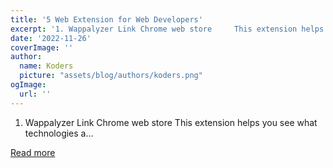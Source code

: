```yaml
---
title: '5 Web Extension for Web Developers'
excerpt: '1. Wappalyzer Link Chrome web store     This extension helps you see what technologies a...'
date: '2022-11-26'
coverImage: ''
author:
  name: Koders
  picture: "assets/blog/authors/koders.png"
ogImage:
  url: ''
---
```


1. Wappalyzer Link Chrome web store     This extension helps you see what technologies a...

[Read more](https://dev.to/maldexander/5-web-extension-for-web-developers-4j17)
